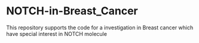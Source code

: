 # NOTCH-in-Breast_Cancer
This repository supports the code for a investigation in Breast cancer which have special interest in NOTCH molecule
